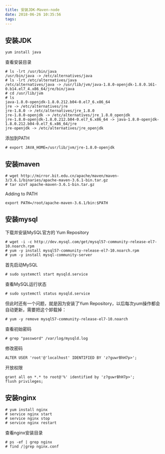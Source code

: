 ```yaml
---
title: 安装JDK-Maven-node
date: 2018-06-26 10:35:56
tags:
---
```



## 安装JDK
```
yum install java
```

查看安装目录
```
# ls -lrt /usr/bin/java
/usr/bin/java -> /etc/alternatives/java
# ls -lrt /etc/alternatives/java
/etc/alternatives/java -> /usr/lib/jvm/java-1.8.0-openjdk-1.8.0.161-0.b14.el7_4.x86_64/jre/bin/java
# cd /usr/lib/jvm
# ls
java-1.8.0-openjdk-1.8.0.212.b04-0.el7_6.x86_64
jre -> /etc/alternatives/jre
jre-1.8.0 -> /etc/alternatives/jre_1.8.0
jre-1.8.0-openjdk -> /etc/alternatives/jre_1.8.0_openjdk
jre-1.8.0-openjdk-1.8.0.212.b04-0.el7_6.x86_64 -> java-1.8.0-openjdk-1.8.0.212.b04-0.el7_6.x86_64/jre
jre-openjdk -> /etc/alternatives/jre_openjdk
```

添加到PATH
```
# export JAVA_HOME=/usr/lib/jvm/jre-1.8.0-openjdk
```

## 安装maven
```
# wget http://mirror.bit.edu.cn/apache/maven/maven-3/3.6.1/binaries/apache-maven-3.6.1-bin.tar.gz
# tar xzvf apache-maven-3.6.1-bin.tar.gz
```

Adding to PATH
```
export PATH=/root/apache-maven-3.6.1/bin:$PATH
```

## 安装mysql
下载并安装MySQL官方的 Yum Repository
```
# wget -i -c http://dev.mysql.com/get/mysql57-community-release-el7-10.noarch.rpm
# yum -y install mysql57-community-release-el7-10.noarch.rpm
# yum -y install mysql-community-server
```

首先启动MySQL
```
# sudo systemctl start mysqld.service
```

查看MySQL运行状态
```
# sudo systemctl status mysqld.service
```

但此时还有一个问题，就是因为安装了Yum Repository，以后每次yum操作都会自动更新，需要把这个卸载掉：
```
# yum -y remove mysql57-community-release-el7-10.noarch
```

查看初始密码
```
# grep "password" /var/log/mysqld.log
```

修改密码
```
ALTER USER 'root'@'localhost' IDENTIFIED BY 'z?guwrBhH7p>';
```

开放权限
```
grant all on *.* to root@'%' identified by 'z?guwrBhH7p>';
flush privileges;
```

## 安装nginx
```
# yum install nginx
# service nginx start
# service nginx stop
# service nginx restart
```

查看nginx安装目录
```
# ps -ef | grep nginx
# find /|grep nginx.conf
```